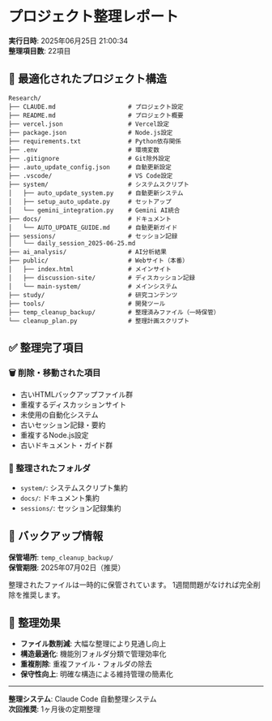 # プロジェクト整理レポート

**実行日時**: 2025年06月25日 21:00:34  
**整理項目数**: 22項目

## 📁 最適化されたプロジェクト構造

```
Research/
├── CLAUDE.md                    # プロジェクト設定
├── README.md                    # プロジェクト概要  
├── vercel.json                  # Vercel設定
├── package.json                 # Node.js設定
├── requirements.txt             # Python依存関係
├── .env                         # 環境変数
├── .gitignore                   # Git除外設定
├── .auto_update_config.json     # 自動更新設定
├── .vscode/                     # VS Code設定
├── system/                      # システムスクリプト
│   ├── auto_update_system.py    # 自動更新システム
│   ├── setup_auto_update.py     # セットアップ
│   └── gemini_integration.py    # Gemini AI統合
├── docs/                        # ドキュメント
│   └── AUTO_UPDATE_GUIDE.md     # 自動更新ガイド
├── sessions/                    # セッション記録
│   └── daily_session_2025-06-25.md
├── ai_analysis/                 # AI分析結果
├── public/                      # Webサイト（本番）
│   ├── index.html               # メインサイト
│   ├── discussion-site/         # ディスカッション記録
│   └── main-system/             # メインシステム
├── study/                       # 研究コンテンツ
├── tools/                       # 開発ツール
├── temp_cleanup_backup/         # 整理済みファイル（一時保管）
└── cleanup_plan.py              # 整理計画スクリプト
```

## ✅ 整理完了項目

### 🗑️ 削除・移動された項目
- 古いHTMLバックアップファイル群
- 重複するディスカッションサイト
- 未使用の自動化システム
- 古いセッション記録・要約
- 重複するNode.js設定
- 古いドキュメント・ガイド群

### 📁 整理されたフォルダ
- `system/`: システムスクリプト集約
- `docs/`: ドキュメント集約  
- `sessions/`: セッション記録集約

## 🔄 バックアップ情報

**保管場所**: `temp_cleanup_backup/`  
**保管期限**: 2025年07月02日（推奨）

整理されたファイルは一時的に保管されています。
1週間問題がなければ完全削除を推奨します。

## 🎯 整理効果

- **ファイル数削減**: 大幅な整理により見通し向上
- **構造最適化**: 機能別フォルダ分類で管理効率化
- **重複削除**: 重複ファイル・フォルダの除去
- **保守性向上**: 明確な構造による維持管理の簡素化

---

**整理システム**: Claude Code 自動整理システム  
**次回推奨**: 1ヶ月後の定期整理
